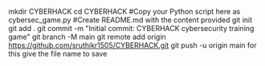 mkdir CYBERHACK
cd CYBERHACK
#Copy your Python script here as cybersec_game.py
#Create README.md with the content provided
git init
git add .
git commit -m "Initial commit: CYBERHACK cybersecurity training game"
git branch -M main
git remote add origin https://github.com/sruthikr1505/CYBERHACK.git
git push -u origin main for this give the file name to save
